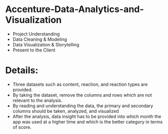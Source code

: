 # Accenture-Data-Analytics-and-Visualization

* Project Understanding
* Data Cleaning & Modeling
* Data Visualization & Storytelling
* Present to the Client
# Details:
* Three datasets such as content, reaction, and reaction types are provided.
* By taking the dataset, remove the columns and rows which are not relevant to the analysis.
* By reading and understanding the data, the primary and secondary columns should be taken, analyzed, and visualized
* After the analysis, data insight has to be provided into which month the app was used at a higher time and which is the better category in terms of score.

